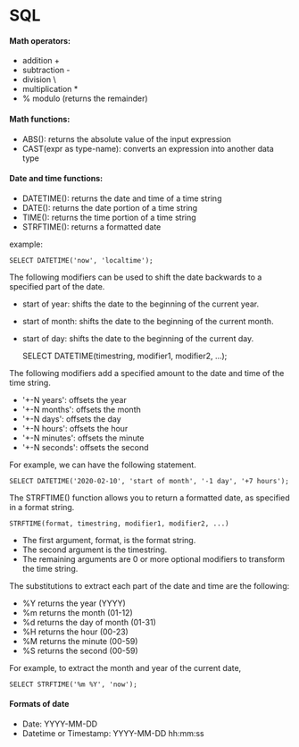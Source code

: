 # SQL

#### Math operators:

- addition +
- subtraction -
- division \
- multiplication *
- % modulo (returns the remainder)

#### Math functions:

- ABS(): returns the absolute value of the input expression
- CAST(expr as type-name): converts an expression into another data type

#### Date and time functions:

- DATETIME(): returns the date and time of a time string
- DATE(): returns the date portion of a time string
- TIME(): returns the time portion of a time string
- STRFTIME(): returns a formatted date

example:

	SELECT DATETIME('now', 'localtime');

The following modifiers can be used to shift the date backwards to a specified part of the date.
- start of year: shifts the date to the beginning of the current year.
- start of month: shifts the date to the beginning of the current month.
- start of day: shifts the date to the beginning of the current day.

	SELECT DATETIME(timestring, modifier1, modifier2, ...);

The following modifiers add a specified amount to the date and time of the time string.
- '+-N years': offsets the year
- '+-N months': offsets the month
- '+-N days': offsets the day
- '+-N hours': offsets the hour
- '+-N minutes': offsets the minute
- '+-N seconds': offsets the second

For example, we can have the following statement.

	SELECT DATETIME('2020-02-10', 'start of month', '-1 day', '+7 hours');

The STRFTIME() function allows you to return a formatted date, as specified in a format string.

	STRFTIME(format, timestring, modifier1, modifier2, ...)

- The first argument, format, is the format string.
- The second argument is the timestring.
- The remaining arguments are 0 or more optional modifiers to transform the time string.

The substitutions to extract each part of the date and time are the following:

- %Y returns the year (YYYY)
- %m returns the month (01-12)
- %d returns the day of month (01-31)
- %H returns the hour (00-23)
- %M returns the minute (00-59)
- %S returns the second (00-59)

For example, to extract the month and year of the current date,

	SELECT STRFTIME('%m %Y', 'now');

#### Formats of date

- Date: YYYY-MM-DD
- Datetime or Timestamp: YYYY-MM-DD hh:mm:ss

